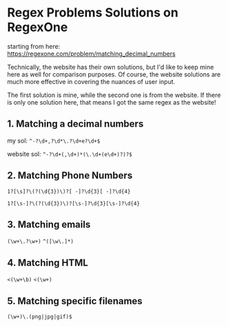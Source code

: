 # Regex Problems Solutions on RegexOne
starting from here:
https://regexone.com/problem/matching_decimal_numbers

Technically, the website has their own solutions, but I'd like to keep mine here as well for comparison purposes. Of course, the website solutions are much more effective in covering the nuances of user input.

The first solution is mine, while the second one is from the website. If there is only one solution here, that means I got the same regex as the website!
## 1. Matching a decimal numbers

 my sol: ```^-?\d+,?\d*\.?\d+e?\d+$```

website sol: ```^-?\d+(,\d+)*(\.\d+(e\d+)?)?$```

## 2. Matching Phone Numbers
```1?[\s]?\(?(\d{3})\)?[ -]?\d{3}[ -]?\d{4}```

```1?[\s-]?\(?(\d{3})\)?[\s-]?\d{3}[\s-]?\d{4}```

## 3. Matching emails
```(\w+\.?\w+)```
```^([\w\.]*)```

## 4. Matching HTML
```<(\w+\b)```
```<(\w+)```

## 5. Matching specific filenames
```(\w+)\.(png|jpg|gif)$```
